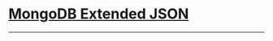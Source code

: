 # [MongoDB Extended JSON](https://docs.mongodb.com/manual/reference/mongodb-extended-json/)







*****************************************************